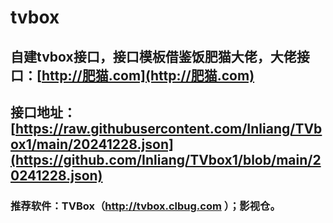 # tvbox
## 自建tvbox接口，接口模板借鉴饭肥猫大佬，大佬接口：[http://肥猫.com](http://肥猫.com)
## 接口地址：[https://raw.githubusercontent.com/Inliang/TVbox1/main/20241228.json](https://github.com/Inliang/TVbox1/blob/main/20241228.json)
### 推荐软件：TVBox（http://tvbox.clbug.com ）；影视仓。
